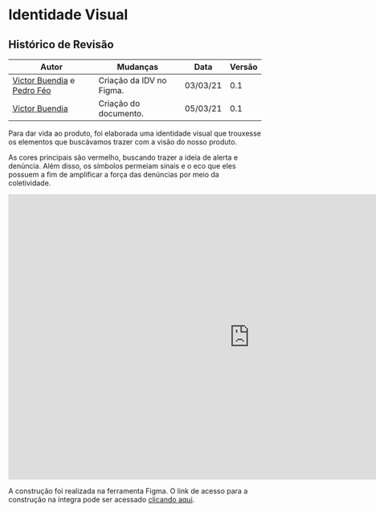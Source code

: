 # Identidade Visual

## Histórico de Revisão

| Autor                                                                                      | Mudanças                 | Data     | Versão |
| ------------------------------------------------------------------------------------------ | ------------------------ | -------- | ------ |
| [Victor Buendia](https://github.com/Victor-Buendia) e [Pedro Féo](https://github.com/phe0) | Criação da IDV no Figma. | 03/03/21 | 0.1    |
| [Victor Buendia](https://github.com/Victor-Buendia)                                        | Criação do documento.    | 05/03/21 | 0.1    |

Para dar vida ao produto, foi elaborada uma identidade visual que trouxesse os elementos que buscávamos trazer com a visão do nosso produto.

As cores principais são vermelho, buscando trazer a ideia de alerta e denúncia. Além disso, os símbolos permeiam sinais e o eco que eles possuem a fim de amplificar a força das denúncias por meio da coletividade.

<iframe src="https://docs.google.com/presentation/d/e/2PACX-1vTaYEJbK50Ej81eoglHP71qQpmjXpYR0ElDO4l7KjBxnJMHufro3AI0KTeDV1lO-y5YMLTn8VNsJl1I/embed?start=true&loop=true&delayms=5000" frameborder="0" width="960" height="569" allowfullscreen="true" mozallowfullscreen="true" webkitallowfullscreen="true"></iframe>

A construção foi realizada na ferramenta Figma. O link de acesso para a construção na íntegra pode ser acessado [clicando aqui](https://www.figma.com/file/y5ak8SDlqgaPKGfPIble7R/Projeto-Eccoar?node-id=123%3A859).
